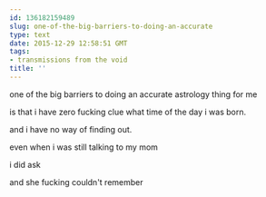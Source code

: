 ```yaml
---
id: 136182159489
slug: one-of-the-big-barriers-to-doing-an-accurate
type: text
date: 2015-12-29 12:58:51 GMT
tags:
- transmissions from the void
title: ''
---
```


one of the big barriers to doing an accurate astrology thing for me

is that i have zero fucking clue what time of the day i was born.

and i have no way of finding out.

even when i was still talking to my mom

i did ask

and she fucking couldn't remember